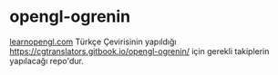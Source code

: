 # opengl-ogrenin
[learnopengl.com](https://learnopengl.com/) Türkçe Çevirisinin yapıldığı https://cgtranslators.gitbook.io/opengl-ogrenin/ için gerekli takiplerin yapılacağı repo'dur.

